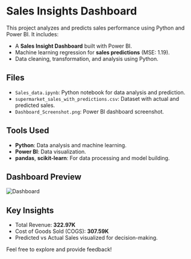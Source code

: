 # Sales Insights Dashboard

This project analyzes and predicts sales performance using Python and Power BI. It includes:
- A **Sales Insight Dashboard** built with Power BI.
- Machine learning regression for **sales predictions** (MSE: 1.19).
- Data cleaning, transformation, and analysis using Python.

## Files
- `Sales_data.ipynb`: Python notebook for data analysis and prediction.
- `supermarket_sales_with_predictions.csv`: Dataset with actual and predicted sales.
- `Dashboard_Screenshot.png`: Power BI dashboard screenshot.

## Tools Used
- **Python**: Data analysis and machine learning.
- **Power BI**: Data visualization.
- **pandas**, **scikit-learn**: For data processing and model building.

## Dashboard Preview
![Dashboard](Dashboard_Screenshot.png)

## Key Insights
- Total Revenue: **322.97K**
- Cost of Goods Sold (COGS): **307.59K**
- Predicted vs Actual Sales visualized for decision-making.

Feel free to explore and provide feedback!
